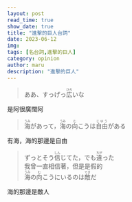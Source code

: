 ```yaml
---
layout: post
read_time: true
show_date: true
title: "進擊的巨人台詞"
date: 2023-06-12
img: 
tags: [名台詞,進擊的巨人]
category: opinion
author: maru
description: "進擊的巨人"
---
```

><div>ああ、すっげっ<ruby><rb>広</rb><rt>ひろ</rt></ruby>いな</div>
是阿很廣闊阿
><div><ruby><rb>海</rb><rt>うみ</rt></ruby>があって，<ruby><rb>海</rb><rt>うみ</rt></ruby>の<ruby><rb>向</rb><rt>む</rt></ruby>こうは<ruby><rb>自由</rb><rt>じゆう</rt></ruby>がある</div>
有海，海的那邊是自由
><div>ずっとそう<ruby><rb>信</rb><rt>しん</rt></ruby>じてた，でも<ruby><rb>違</rb><rt>ちが</rt></ruby>った</div>
>我曾一直相信著，但是是假的
><div><ruby><rb>海</rb><rt>うみ</rt></ruby>の<ruby><rb>向</rb><rt>む</rt></ruby>こうにいるのは<ruby><rb>敵</rb><rt>てき</rt></ruby>だ</div>
海的那邊是敵人

